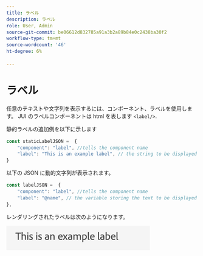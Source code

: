 ```yaml
---
title: ラベル
description: ラベル
role: User, Admin
source-git-commit: be06612d832785a91a3b2a89b84e0c2438ba30f2
workflow-type: tm+mt
source-wordcount: '46'
ht-degree: 6%

---
```


# ラベル

任意のテキストや文字列を表示するには、コンポーネント、ラベルを使用します。
JUI のラベルコンポーネントは html を表します `<label/>`.

静的ラベルの追加例を以下に示します

```js title="staticLabel.js"
const staticLabelJSON =  {
    "component": "label", //tells the component name
    "label": "This is an example label", // the string to be displayed
}
```

以下の JSON に動的文字列が表示されます。

```js title="dynamicLabel.js"
const labelJSON =  {
    "component": "label", //tells the component name
    "label": "@name", // the variable storing the text to be displayed
},
```

レンダリングされたラベルは次のようになります。

![ラベル](./imgs/label.png "ラベル")